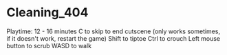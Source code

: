 # Cleaning_404
Playtime: 12 - 16 minutes
C to skip to end cutscene (only works sometimes, if it doesn't work, restart the game)
Shift to tiptoe
Ctrl to crouch
Left mouse button to scrub
WASD to walk
